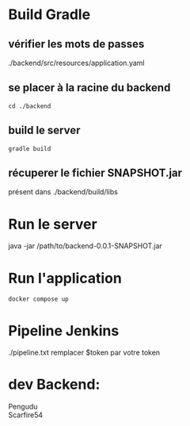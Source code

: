 # Build Gradle
## vérifier les mots de passes
./backend/src/resources/application.yaml

## se placer à la racine du backend
```cd ./backend```

## build le server
```gradle build```
## récuperer le fichier SNAPSHOT.jar
présent dans ./backend/build/libs

# Run le server
java -jar /path/to/backend-0.0.1-SNAPSHOT.jar


# Run l'application
```docker compose up```

# Pipeline Jenkins
./pipeline.txt
remplacer $token par votre token
# dev Backend:
Pengudu  
Scarfire54

